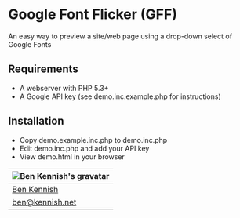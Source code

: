 Google Font Flicker (GFF)
===

An easy way to preview a site/web page using a drop-down select of Google Fonts

Requirements
---
* A webserver with PHP 5.3+
* A Google API key (see demo.inc.example.php for instructions)

Installation
---
* Copy demo.example.inc.php to demo.inc.php
* Edit demo.inc.php and add your API key
* View demo.html in your browser

| ![Ben Kennish's gravatar](http://www.gravatar.com/avatar/c8da7453f085b3b5037c3040c554749f.png) |
|---|
| [Ben Kennish](http://www.bennish.net) |
| <ben@kennish.net> |
